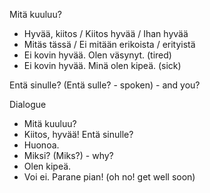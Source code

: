 Mitä kuuluu?
- Hyvää, kiitos / Kiitos hyvää / Ihan hyvää
- Mitäs tässä / Ei mitään erikoista / erityistä
- Ei kovin hyvää. Olen väsynyt. (tired)
- Ei kovin hyvää. Minä olen kipeä. (sick)

Entä sinulle? (Entä sulle? - spoken) - and you?

Dialogue
- Mitä kuuluu?
- Kiitos, hyvää! Entä sinulle?
- Huonoa.
- Miksi? (Miks?) - why?
- Olen kipeä.
- Voi ei. Parane pian! (oh no! get well soon)